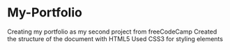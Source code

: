 # My-Portfolio
Creating my portfolio as my second project from freeCodeCamp
Created the structure of the document with HTML5
Used CSS3 for styling elements
